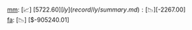 [mm](record/mm/summary.md): [📈] [$5722.60]  
[ly](record/ly/summary.md): [📉] [$-2267.00]  
[fa](record/fa/summary.md): [📉] [$-905240.01]  
